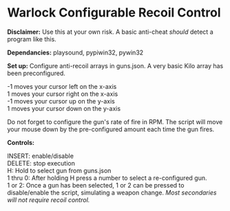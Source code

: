 # Warlock Configurable Recoil Control

**Disclaimer:** Use this at your own risk. A basic anti-cheat _should_ detect a program like this.

**Dependancies:** playsound, pypiwin32, pywin32

**Set up:** Configure anti-recoil arrays in guns.json. A very basic Kilo array has been preconfigured. 

-1 moves your cursor left on the x-axis  
1 moves your cursor right on the x-axis  
-1 moves your cursor  up on the y-axis  
1 moves your cursor down on the y-axis  

Do not forget to configure the gun's rate of fire in RPM. The script will move your mouse down by the pre-configured amount each time the gun fires.


**Controls:** 

INSERT: enable/disable  
DELETE: stop execution  
H: Hold to select gun from guns.json  
1 thru 0: After holding H press a number to select a re-configured gun.  
1 or 2: Once a gun has been selected, 1 or 2 can be pressed to disable/enable the script, simulating a weapon change. _Most secondaries will not require recoil control._  
